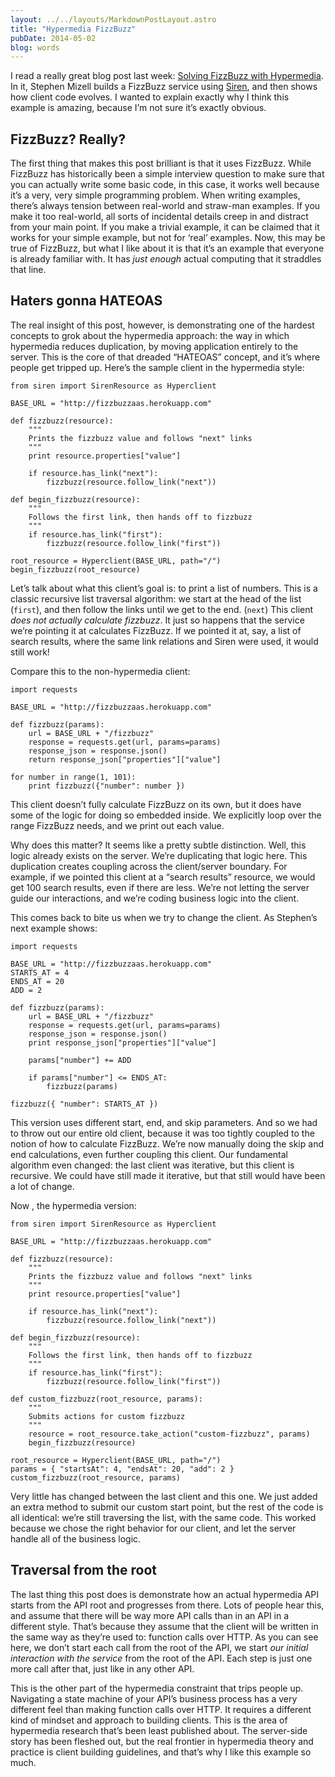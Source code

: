 ```yaml
---
layout: ../../layouts/MarkdownPostLayout.astro
title: "Hypermedia FizzBuzz"
pubDate: 2014-05-02
blog: words
---
```



I read a really great blog post last week: [Solving FizzBuzz with Hypermedia](http://smizell.com/weblog/2014/solving-fizzbuzz-with-hypermedia). In it, Stephen Mizell builds a FizzBuzz service using [Siren](https://github.com/kevinswiber/siren), and then shows how client code evolves. I wanted to explain exactly why I think this example is amazing, because I’m not sure it’s exactly obvious.

## FizzBuzz? Really?

The first thing that makes this post brilliant is that it uses FizzBuzz. While FizzBuzz has historically been a simple interview question to make sure that you can actually write some basic code, in this case, it works well because it’s a very, very simple programming problem. When writing examples, there’s always tension between real-world and straw-man examples. If you make it too real-world, all sorts of incidental details creep in and distract from your main point. If you make a trivial example, it can be claimed that it works for your simple example, but not for ‘real’ examples. Now, this may be true of FizzBuzz, but what I like about it is that it’s an example that everyone is already familiar with. It has *just enough* actual computing that it straddles that line.

## Haters gonna HATEOAS

The real insight of this post, however, is demonstrating one of the hardest concepts to grok about the hypermedia approach: the way in which hypermedia reduces duplication, by moving application entirely to the server. This is the core of that dreaded “HATEOAS” concept, and it’s where people get tripped up. Here’s the sample client in the hypermedia style:

```
from siren import SirenResource as Hyperclient

BASE_URL = "http://fizzbuzzaas.herokuapp.com"

def fizzbuzz(resource):
    """
    Prints the fizzbuzz value and follows "next" links
    """
    print resource.properties["value"]

    if resource.has_link("next"):
        fizzbuzz(resource.follow_link("next"))

def begin_fizzbuzz(resource):
    """
    Follows the first link, then hands off to fizzbuzz
    """
    if resource.has_link("first"):
        fizzbuzz(resource.follow_link("first"))

root_resource = Hyperclient(BASE_URL, path="/")
begin_fizzbuzz(root_resource)
```

Let’s talk about what this client’s goal is: to print a list of numbers. This is a classic recursive list traversal algorithm: we start at the head of the list (`first`), and then follow the links until we get to the end. (`next`) This client *does not actually calculate fizzbuzz*. It just so happens that the service we’re pointing it at calculates FizzBuzz. If we pointed it at, say, a list of search results, where the same link relations and Siren were used, it would still work!

Compare this to the non-hypermedia client:

```
import requests

BASE_URL = "http://fizzbuzzaas.herokuapp.com"

def fizzbuzz(params):
    url = BASE_URL + "/fizzbuzz"
    response = requests.get(url, params=params)
    response_json = response.json()
    return response_json["properties"]["value"]

for number in range(1, 101):
    print fizzbuzz({"number": number })
```

This client doesn’t fully calculate FizzBuzz on its own, but it does have some of the logic for doing so embedded inside. We explicitly loop over the range FizzBuzz needs, and we print out each value.

Why does this matter? It seems like a pretty subtle distinction. Well, this logic already exists on the server. We’re duplicating that logic here. This duplication creates coupling across the client/server boundary. For example, if we pointed this client at a “search results” resource, we would get 100 search results, even if there are less. We’re not letting the server guide our interactions, and we’re coding business logic into the client.

This comes back to bite us when we try to change the client. As Stephen’s next example shows:

```
import requests

BASE_URL = "http://fizzbuzzaas.herokuapp.com"
STARTS_AT = 4
ENDS_AT = 20
ADD = 2

def fizzbuzz(params):
    url = BASE_URL + "/fizzbuzz"
    response = requests.get(url, params=params)
    response_json = response.json()
    print response_json["properties"]["value"]

    params["number"] += ADD

    if params["number"] <= ENDS_AT:
        fizzbuzz(params)

fizzbuzz({ "number": STARTS_AT })
```

This version uses different start, end, and skip parameters. And so we had to throw out our entire old client, because it was too tightly coupled to the notion of how to calculate FizzBuzz. We’re now manually doing the skip and end calculations, even further coupling this client. Our fundamental algorithm even changed: the last client was iterative, but this client is recursive. We could have still made it iterative, but that still would have been a lot of change.

Now , the hypermedia version:

```
from siren import SirenResource as Hyperclient

BASE_URL = "http://fizzbuzzaas.herokuapp.com"

def fizzbuzz(resource):
    """
    Prints the fizzbuzz value and follows "next" links
    """
    print resource.properties["value"]

    if resource.has_link("next"):
        fizzbuzz(resource.follow_link("next"))

def begin_fizzbuzz(resource):
    """
    Follows the first link, then hands off to fizzbuzz
    """
    if resource.has_link("first"):
        fizzbuzz(resource.follow_link("first"))

def custom_fizzbuzz(root_resource, params):
    """
    Submits actions for custom fizzbuzz
    """
    resource = root_resource.take_action("custom-fizzbuzz", params)
    begin_fizzbuzz(resource)

root_resource = Hyperclient(BASE_URL, path="/")
params = { "startsAt": 4, "endsAt": 20, "add": 2 }
custom_fizzbuzz(root_resource, params)
```

Very little has changed between the last client and this one. We just added an extra method to submit our custom start point, but the rest of the code is all identical: we’re still traversing the list, with the same code. This worked because we chose the right behavior for our client, and let the server handle all of the business logic.

## Traversal from the root

The last thing this post does is demonstrate how an actual hypermedia API starts from the API root and progresses from there. Lots of people hear this, and assume that there will be way more API calls than in an API in a different style. That’s because they assume that the client will be written in the same way as they’re used to: function calls over HTTP. As you can see here, we don’t start each call from the root of the API, we start *our initial interaction with the service* from the root of the API. Each step is just one more call after that, just like in any other API.

This is the other part of the hypermedia constraint that trips people up. Navigating a state machine of your API’s business process has a very different feel than making function calls over HTTP. It requires a different kind of mindset and approach to building clients. This is the area of hypermedia research that’s been least published about. The server-side story has been fleshed out, but the real frontier in hypermedia theory and practice is client building guidelines, and that’s why I like this example so much.
